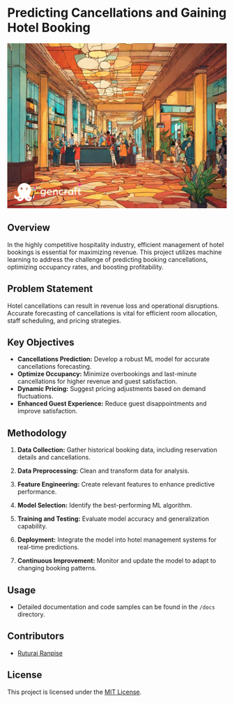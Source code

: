 # Predicting Cancellations and Gaining Hotel Booking

![Cover Image](Predicting-Cancellations-And-Gaining-Hotel-Booking.png)

## Overview

In the highly competitive hospitality industry, efficient management of hotel bookings is essential for maximizing revenue. This project utilizes machine learning to address the challenge of predicting booking cancellations, optimizing occupancy rates, and boosting profitability.

## Problem Statement

Hotel cancellations can result in revenue loss and operational disruptions. Accurate forecasting of cancellations is vital for efficient room allocation, staff scheduling, and pricing strategies.

## Key Objectives

- **Cancellations Prediction:** Develop a robust ML model for accurate cancellations forecasting.
- **Optimize Occupancy:** Minimize overbookings and last-minute cancellations for higher revenue and guest satisfaction.
- **Dynamic Pricing:** Suggest pricing adjustments based on demand fluctuations.
- **Enhanced Guest Experience:** Reduce guest disappointments and improve satisfaction.

## Methodology

1. **Data Collection:** Gather historical booking data, including reservation details and cancellations.

2. **Data Preprocessing:** Clean and transform data for analysis.

3. **Feature Engineering:** Create relevant features to enhance predictive performance.

4. **Model Selection:** Identify the best-performing ML algorithm.

5. **Training and Testing:** Evaluate model accuracy and generalization capability.

6. **Deployment:** Integrate the model into hotel management systems for real-time predictions.

7. **Continuous Improvement:** Monitor and update the model to adapt to changing booking patterns.

## Usage

- Detailed documentation and code samples can be found in the `/docs` directory.

## Contributors

- [Ruturaj Ranpise](https://github.com/ruturaj0626)

## License

This project is licensed under the [MIT License](LICENSE).
